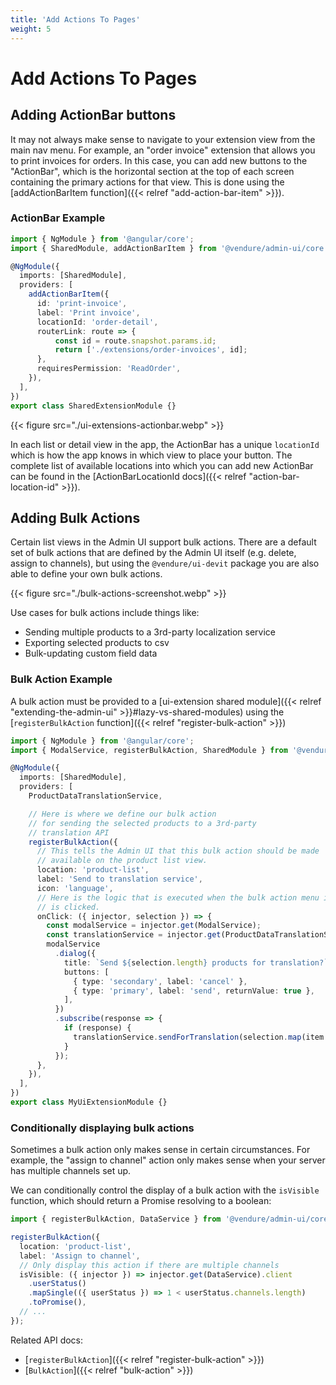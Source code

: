 ```yaml
---
title: 'Add Actions To Pages'
weight: 5
---
```


# Add Actions To Pages


## Adding ActionBar buttons

It may not always make sense to navigate to your extension view from the main nav menu. For example, an "order invoice" extension that allows you to print invoices for orders. In this case, you can add new buttons to the "ActionBar", which is the horizontal section at the top of each screen containing the primary actions for that view. This is done using the [addActionBarItem function]({{< relref "add-action-bar-item" >}}).

### ActionBar Example

```TypeScript
import { NgModule } from '@angular/core';
import { SharedModule, addActionBarItem } from '@vendure/admin-ui/core';

@NgModule({
  imports: [SharedModule],
  providers: [
    addActionBarItem({
      id: 'print-invoice',
      label: 'Print invoice',
      locationId: 'order-detail',
      routerLink: route => {
          const id = route.snapshot.params.id;
          return ['./extensions/order-invoices', id];
      },
      requiresPermission: 'ReadOrder',
    }),
  ],
})
export class SharedExtensionModule {}
```

{{< figure src="./ui-extensions-actionbar.webp" >}}

In each list or detail view in the app, the ActionBar has a unique `locationId` which is how the app knows in which view to place your button. The complete list of available locations into which you can add new ActionBar can be found in the [ActionBarLocationId docs]({{< relref "action-bar-location-id" >}}).

## Adding Bulk Actions

Certain list views in the Admin UI support bulk actions. There are a default set of bulk actions that are defined by the Admin UI itself (e.g. delete, assign to channels), but using the `@vendure/ui-devit` package
you are also able to define your own bulk actions.

{{< figure src="./bulk-actions-screenshot.webp" >}}

Use cases for bulk actions include things like:

- Sending multiple products to a 3rd-party localization service
- Exporting selected products to csv
- Bulk-updating custom field data

### Bulk Action Example

A bulk action must be provided to a [ui-extension shared module]({{< relref "extending-the-admin-ui" >}}#lazy-vs-shared-modules) using the [`registerBulkAction` function]({{< relref "register-bulk-action" >}})

```TypeScript
import { NgModule } from '@angular/core';
import { ModalService, registerBulkAction, SharedModule } from '@vendure/admin-ui/core';

@NgModule({
  imports: [SharedModule],
  providers: [
    ProductDataTranslationService,

    // Here is where we define our bulk action
    // for sending the selected products to a 3rd-party
    // translation API
    registerBulkAction({
      // This tells the Admin UI that this bulk action should be made
      // available on the product list view.
      location: 'product-list',
      label: 'Send to translation service',
      icon: 'language',
      // Here is the logic that is executed when the bulk action menu item
      // is clicked.
      onClick: ({ injector, selection }) => {
        const modalService = injector.get(ModalService);
        const translationService = injector.get(ProductDataTranslationService);
        modalService
          .dialog({
            title: `Send ${selection.length} products for translation?`,
            buttons: [
              { type: 'secondary', label: 'cancel' },
              { type: 'primary', label: 'send', returnValue: true },
            ],
          })
          .subscribe(response => {
            if (response) {
              translationService.sendForTranslation(selection.map(item => item.productId));
            }
          });
      },
    }),
  ],
})
export class MyUiExtensionModule {}
```

### Conditionally displaying bulk actions

Sometimes a bulk action only makes sense in certain circumstances. For example, the "assign to channel" action only makes sense when your server has multiple channels set up.

We can conditionally control the display of a bulk action with the `isVisible` function, which should return a Promise resolving to a boolean:

```TypeScript
import { registerBulkAction, DataService } from '@vendure/admin-ui/core';

registerBulkAction({
  location: 'product-list',
  label: 'Assign to channel',
  // Only display this action if there are multiple channels
  isVisible: ({ injector }) => injector.get(DataService).client
    .userStatus()
    .mapSingle(({ userStatus }) => 1 < userStatus.channels.length)
    .toPromise(),
  // ...
});
```

Related API docs:

- [`registerBulkAction`]({{< relref "register-bulk-action" >}})
- [`BulkAction`]({{< relref "bulk-action" >}})
